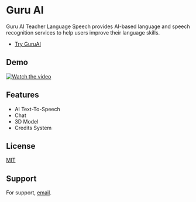 # Guru AI

Guru AI Teacher Language Speech provides AI-based language and speech recognition services to help users improve their language skills.

- [Try GuruAI](https://guruai.my.id/)

## Demo

[![Watch the video](https://i9.ytimg.com/vi_webp/Dj85hJVpfyw/mq1.webp?sqp=CIjfjbQG-oaymwEmCMACELQB8quKqQMa8AEB-AH-CYAC0AWKAgwIABABGEAgEyh_MA8=&rs=AOn4CLDEZ40o7yf7op1572XPq9mvJKhXfw)](https://youtu.be/Dj85hJVpfyw)

## Features

- AI Text-To-Speech
- Chat
- 3D Model
- Credits System

## License

[MIT](https://github.com/mgalihpp/teacher-ai-language-speech/blob/main/LICENSE)

## Support

For support, [email](mailto:muhammadgalih451@gmail.com).
